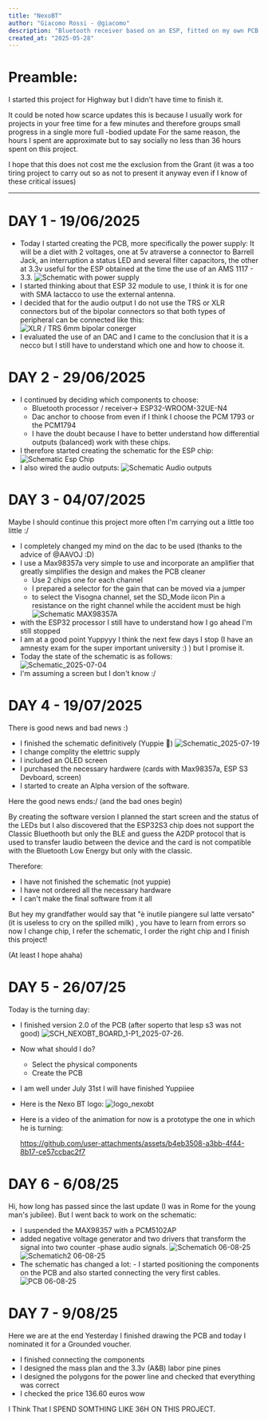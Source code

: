 ```yaml
---
title: "NexoBT"
author: "Giacomo Rossi - @giacomo"
description: "Bluetooth receiver based on an ESP, fitted on my own PCB design."
created_at: "2025-05-28"
---
```

# Preamble:

I started this project for Highway but I didn't have time to finish it.

It could be noted how scarce updates this is because I usually work for projects in your free time for a few minutes and therefore groups small progress in a single more full -bodied update
For the same reason, the hours I spent are approximate but to say socially no less than 36 hours spent on this project.

I hope that this does not cost me the exclusion from the Grant (it was a too tiring project to carry out so as not to present it anyway even if I know of these critical issues)

----------------------------------------------------------

# DAY 1 - 19/06/2025
* Today I started creating the PCB, more specifically the power supply:
    It will be a diet with 2 voltages, one at 5v atraverse a connector to Barrell Jack, an interruption a status LED and several filter capacitors, the other at     3.3v useful for the ESP obtained at the time the use of an AMS 1117 - 3.3.
![Schematic with power supply](https://github.com/user-attachments/assets/98bbded4-5f5f-49db-a1bf-b35c552be6ee "power supply")
* I started thinking about that ESP 32 module to use, I think it is for one with SMA lactacco to use the external antenna.
* I decided that for the audio output I do not use the TRS or XLR connectors but of the bipolar connectors so that both types of peripheral can be connected like this: ![XLR / TRS 6mm bipolar conerger](https://github.com/user-attachments/assets/de2226ec-ffe9-4a9e-89d3-1a23ec07308a "XLR / TRS 6mm bipolar conerger")
* I evaluated the use of an DAC and I came to the conclusion that it is a necco but I still have to understand which one and how to choose it.

# DAY 2 - 29/06/2025
* I continued by deciding which components to choose:
    - Bluetooth processor / receiver-> ESP32-WROOM-32UE-N4
    - Dac anchor to choose from even if I think I choose the PCM 1793 or the PCM1794
    - I have the doubt because I have to better understand how differential outputs (balanced) work with these chips.
* I therefore started creating the schematic for the ESP chip:
![Schematic Esp Chip](https://github.com/user-attachments/assets/be129c30-39ea-482e-b6cd-d7e4ccb6a5a4 "Schematic Esp Chip")
* I also wired the audio outputs:
![Schematic Audio outputs](https://github.com/user-attachments/assets/c5bb6e6c-6190-4684-87f2-7314bb4e24eb "Schematic Audio outputs")

# DAY 3 - 04/07/2025
Maybe I should continue this project more often I'm carrying out a little too little :/
* I completely changed my mind on the dac to be used (thanks to the advice of @AAVOJ :D)
* I use a Max98357a very simple to use and incorporate an amplifier that greatly simplifies the design and makes the PCB cleaner
    - Use 2 chips one for each channel
    - I prepared a selector for the gain that can be moved via a jumper
    - to select the Visogna channel, set the SD_Mode iìcon Pin a resistance on the right channel while the accident must be high
  ![Schematic MAX98357A](https://github.com/user-attachments/assets/11d15057-435d-42e2-ba1b-bf095407d9d4 "Schematic MAX98357A")
* with the ESP32 processor I still have to understand how I go ahead I'm still stopped 
* I am at a good point Yuppyyy I think the next few days I stop (I have an amnesty exam for the super important university :) ) but I promise it.
* Today the state of the schematic is as follows:
![Schematic_2025-07-04](https://github.com/user-attachments/assets/b6f8e213-8eab-4412-a293-efb934957c75)
* I'm assuming a screen but I don't know :/

# DAY 4 - 19/07/2025
There is good news and bad news :)

* I finished the schematic definitively (Yuppie 🥳)
![Schematic_2025-07-19](https://github.com/user-attachments/assets/59e15a65-4536-4feb-9e84-6ba6b0ab8a4e)
* I change complity the elettric supply
* I included an OLED screen
* I purchased the necessary hardwere (cards with Max98357a, ESP S3 Devboard, screen)
* I started to create an Alpha version of the software.

Here the good news ends:/ (and the bad ones begin)

By creating the software version I planned the start screen and the status of the LEDs but I also discovered that the ESP32S3 chip does not support the Classic Bluethooth but only the BLE and guess the A2DP protocol that is used to transfer laudio between the device and the card is not compatible with the Bluetooth Low Energy but only with the classic.

Therefore:
* I have not finished the schematic (not yuppie)
* I have not ordered all the necessary hardware
* I can't make the final software from it all

But hey my grandfather would say that "è inutile piangere sul latte versato" (it is useless to cry on the spilled milk) , you have to learn from errors so now I change chip, I refer the schematic, I order the right chip and I finish this project!

(At least I hope ahaha)

# DAY 5 - 26/07/25

Today is the turning day:

* I finished version 2.0 of the PCB (after soperto that lesp s3 was not good)
![SCH_NEXOBT_BOARD_1-P1_2025-07-26](https://github.com/user-attachments/assets/adf9ee2b-3472-4611-8261-a7dcd3d94f91).
* Now what should I do?
  - Select the physical components
  - Create the PCB
* I am well under July 31st I will have finished Yuppiiee
* Here is the Nexo BT logo:
  ![logo_nexobt](https://github.com/user-attachments/assets/31247463-d115-4a54-9664-ffdcb5320900)
* Here is a video of the animation for now is a prototype the one in which he is turning:

  https://github.com/user-attachments/assets/b4eb3508-a3bb-4f44-8b17-ce57ccbac2f7

# DAY 6 - 6/08/25
Hi, how long has passed since the last update (I was in Rome for the young man's jubilee). But I went back to work on the schematic: 
* I suspended the MAX98357 with a PCM5102AP
* added negative voltage generator and two drivers that transform the signal into two counter -phase audio signals.
![Schematich 06-08-25](https://github.com/user-attachments/assets/4823440a-5964-481c-afe1-efd272693eb5)
![Schematich2 06-08-25](https://github.com/user-attachments/assets/55aab46b-aa77-48a4-a717-7992b12338c9)
* The schematic has changed a lot:
      -  I started positioning the components on the PCB and also started connecting the very first cables.
![PCB 06-08-25](https://github.com/user-attachments/assets/d44f8234-54a2-4e23-970d-52f1ea8b4215)

# DAY 7 - 9/08/25
Here we are at the end 
Yesterday I finished drawing the PCB and today I nominated it for a Grounded voucher.
* I finished connecting the components
* I designed the mass plan and the 3.3v (A&B) labor pine pines
* I designed the polygons for the power line and checked that everything was correct
* I checked the price 136.60 euros wow

I Think That I SPEND SOMTHING LIKE 36H ON THIS PROJECT.
